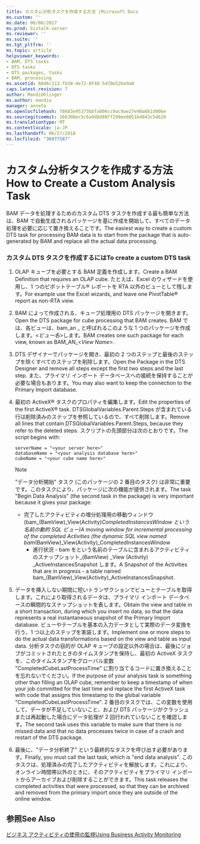 ```yaml
---
title: カスタム分析タスクを作成する方法 |Microsoft Docs
ms.custom: ''
ms.date: 06/08/2017
ms.prod: biztalk-server
ms.reviewer: ''
ms.suite: ''
ms.tgt_pltfrm: ''
ms.topic: article
helpviewer_keywords:
- BAM, DTS tasks
- DTS tasks
- DTS packages, tasks
- BAM, processing
ms.assetid: 6046c113-fb58-4e72-8f48-5470e52be9a8
caps.latest.revision: 7
author: MandiOhlinger
ms.author: mandia
manager: anneta
ms.openlocfilehash: f8683e95373bbfa806cc9ac9ae27e90a661d006e
ms.sourcegitcommit: 266308ec5c6a9d8d80ff298ee6051b4843c5d626
ms.translationtype: MT
ms.contentlocale: ja-JP
ms.lasthandoff: 06/27/2018
ms.locfileid: "36977587"
---
```

# <a name="how-to-create-a-custom-analysis-task"></a><span data-ttu-id="8e298-102">カスタム分析タスクを作成する方法</span><span class="sxs-lookup"><span data-stu-id="8e298-102">How to Create a Custom Analysis Task</span></span>
<span data-ttu-id="8e298-103">BAM データを処理するためのカスタム DTS タスクを作成する最も簡単な方法は、BAM で自動生成されるパッケージを基に作成を開始して、すべてのデータ処理を必要に応じて置き換えることです。</span><span class="sxs-lookup"><span data-stu-id="8e298-103">The easiest way to create a custom DTS task for processing BAM data is to start from the package that is auto-generated by BAM and replace all the actual data processing.</span></span>  
  
### <a name="to-create-a-custom-dts-task"></a><span data-ttu-id="8e298-104">カスタム DTS タスクを作成するには</span><span class="sxs-lookup"><span data-stu-id="8e298-104">To create a custom DTS task</span></span>  
  
1. <span data-ttu-id="8e298-105">OLAP キューブを必要とする BAM 定義を作成します。</span><span class="sxs-lookup"><span data-stu-id="8e298-105">Create a BAM Definition that requires an OLAP cube.</span></span> <span data-ttu-id="8e298-106">たとえば、Excel のウィザードを使用し、1 つのピボットテーブル® レポートを RTA 以外のビューとして残します。</span><span class="sxs-lookup"><span data-stu-id="8e298-106">For example use the Excel wizards, and leave one PivotTable® report as non-RTA view.</span></span>  
  
2. <span data-ttu-id="8e298-107">BAM によって作成される、キューブ処理用の DTS パッケージを開きます。</span><span class="sxs-lookup"><span data-stu-id="8e298-107">Open the DTS package for cube processing that BAM creates.</span></span> <span data-ttu-id="8e298-108">BAM では、各ビューは、bam_an _ と呼ばれるこのような 1 つのパッケージを作成します。\<*ビュー名*\>します。</span><span class="sxs-lookup"><span data-stu-id="8e298-108">BAM creates one such package for each view, known as BAM_AN_\<*View Name*\>.</span></span>  
  
3. <span data-ttu-id="8e298-109">DTS デザイナーでパッケージを開き、最初の 2 つのステップと最後のステップを除くすべてのステップを削除します。</span><span class="sxs-lookup"><span data-stu-id="8e298-109">Open the Package in the DTS Designer and remove all steps except the first two steps and the last step.</span></span> <span data-ttu-id="8e298-110">また、プライマリ インポート データベースへの接続を保持することが必要な場合もあります。</span><span class="sxs-lookup"><span data-stu-id="8e298-110">You may also want to keep the connection to the Primary Import database.</span></span>  
  
4. <span data-ttu-id="8e298-111">最初の ActiveX® タスクのプロパティを編集します。</span><span class="sxs-lookup"><span data-stu-id="8e298-111">Edit the properties of the first ActiveX® task.</span></span> <span data-ttu-id="8e298-112">DTSGlobalVariables.Parent.Steps が含まれている行は削除済みのステップを参照しているので、すべて削除します。</span><span class="sxs-lookup"><span data-stu-id="8e298-112">Remove all lines that contain DTSGlobalVariables.Parent.Steps, because they refer to the deleted steps.</span></span> <span data-ttu-id="8e298-113">スクリプトの先頭部分は次のとおりです。</span><span class="sxs-lookup"><span data-stu-id="8e298-113">The script begins with:</span></span>  
  
   ```  
   serverName = "<your server here>"   
   databaseName = "<your analysis database here>"  
   cubeName = "<your cube name here>"  
   ```  
  
   > [!NOTE]
   >  <span data-ttu-id="8e298-114">"データ分析開始" タスク (このパッケージの 2 番目のタスク) は非常に重要です。このタスクにより、パッケージに次の機能が提供されます。</span><span class="sxs-lookup"><span data-stu-id="8e298-114">The task "Begin Data Analysis" (the second task in the package) is very important because it gives your package:</span></span>  
   > 
   > - <span data-ttu-id="8e298-115">完了したアクティビティの増分処理用の移動ウィンドウ (bam_(BamView)_View(Activity)_CompletedInstancesWindow という名前の動的 SQL ビュー)</span><span class="sxs-lookup"><span data-stu-id="8e298-115">A moving window for incremental processing of the completed Activities (the dynamic SQL view named  bam_(BamView)_View(Activity)_CompletedInstancesWindow</span></span>  
   >   -   <span data-ttu-id="8e298-116">進行状況 - bam をという名前のテーブルに含まれるアクティビティのスナップショット\_(BamView) _View (Activity) _ActiveInstancesSnapshot します。</span><span class="sxs-lookup"><span data-stu-id="8e298-116">A Snapshot of the Activities that are in progress - a table named  bam\_(BamView)_View(Activity)_ActiveInstancesSnapshot.</span></span>  
  
5. <span data-ttu-id="8e298-117">データを挿入しない期間に短いトランザクションでビューとテーブルを取得します。これにより取得されるデータは、プライマリ インポート データベースの瞬間的なスナップショットを表します。</span><span class="sxs-lookup"><span data-stu-id="8e298-117">Obtain the view and table in a short transaction, during which you insert no data, so that the data represents a real instantaneous snapshot of the Primary Import database.</span></span> <span data-ttu-id="8e298-118">ビューやテーブルを基本の入力データとして実際のデータ変換を行う、1 つ以上のステップを実装します。</span><span class="sxs-lookup"><span data-stu-id="8e298-118">Implement one or more steps to do the actual data transformations based on the view and table as input data.</span></span> <span data-ttu-id="8e298-119">分析タスクの目的が OLAP キューブの設定以外の場合は、最後にジョブがコミットされたときのタイムスタンプを保持し、最初の ActiveX タスクを、このタイムスタンプをグローバル変数 "CompletedCubeLastProcessTime" に割り当てるコードに置き換えることを忘れないでください。</span><span class="sxs-lookup"><span data-stu-id="8e298-119">If the purpose of your analysis task is something other than filling an OLAP cube, remember to keep a timestamp of when your job committed for the last time and replace the first ActiveX task with code that assigns this timestamp to the global variable "CompletedCubeLastProcessTime".</span></span> <span data-ttu-id="8e298-120">2 番目のタスクでは、この変数を使用して、データが不足していないこと、および DTS パッケージがクラッシュまたは再起動した場合にデータ処理が 2 回行われていないことを確認します。</span><span class="sxs-lookup"><span data-stu-id="8e298-120">The second task uses this variable to make sure that there is no missed data and that no data processes twice in case of a crash and restart of the DTS package.</span></span>  
  
6. <span data-ttu-id="8e298-121">最後に、"データ分析終了" という最終的なタスクを呼び出す必要があります。</span><span class="sxs-lookup"><span data-stu-id="8e298-121">Finally, you must call the last task, which is "end data analysis".</span></span> <span data-ttu-id="8e298-122">このタスクは、処理済みの完了したアクティビティを解放します。これにより、オンライン時間帯以外のときに、そのアクティビティをプライマリ インポートからアーカイブおよび削除することができます。</span><span class="sxs-lookup"><span data-stu-id="8e298-122">This task releases the completed activities that were processed, so that they can be archived and removed from the primary import once they are outside of the online window.</span></span>  
  
## <a name="see-also"></a><span data-ttu-id="8e298-123">参照</span><span class="sxs-lookup"><span data-stu-id="8e298-123">See Also</span></span>  
 [<span data-ttu-id="8e298-124">ビジネス アクティビティの使用の監視</span><span class="sxs-lookup"><span data-stu-id="8e298-124">Using Business Activity Monitoring</span></span>](../core/using-business-activity-monitoring.md)